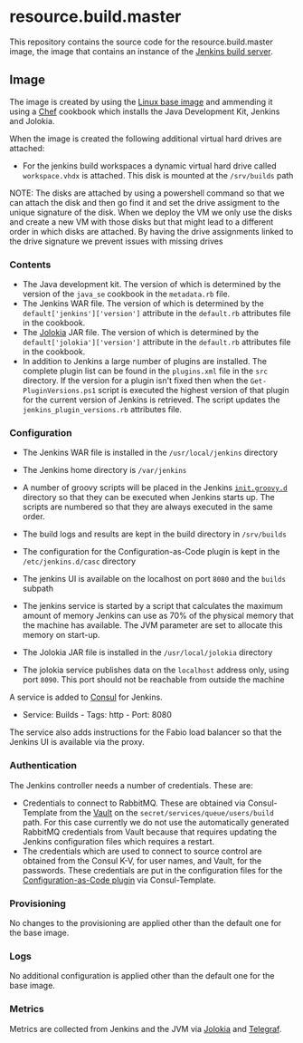 # resource.build.master

This repository contains the source code for the resource.build.master image, the image that
contains an instance of the [Jenkins build server](https://jenkins.io).

## Image

The image is created by using the [Linux base image](https://github.com/Calvinverse/base.linux)
and ammending it using a [Chef](https://www.chef.io/chef/) cookbook which installs the Java
Development Kit, Jenkins and Jolokia.

When the image is created the following additional virtual hard drives are attached:

* For the jenkins build workspaces a dynamic virtual hard drive called `workspace.vhdx` is attached.
  This disk is mounted at the `/srv/builds` path

NOTE: The disks are attached by using a powershell command so that we can attach the disk and then go
find it and set the drive assigment to the unique  signature of the disk. When we deploy the VM we
only use the disks and create a new VM with those disks but that might lead to a different order in
which disks are attached. By having the drive assignments linked to the drive signature we prevent
issues with missing drives

### Contents

* The Java development kit. The version of which is determined by the version of the `java_se`
  cookbook in the `metadata.rb` file.
* The Jenkins WAR file. The version of which is determined by the `default['jenkins']['version']`
  attribute in the `default.rb` attributes file in the cookbook.
* The [Jolokia](https://jolokia.org/) JAR file. The version of which is determined by the
  `default['jolokia']['version']` attribute in the `default.rb` attributes file in the cookbook.
* In addition to Jenkins a large number of plugins are installed. The complete plugin list can be
  found in the `plugins.xml` file in the `src` directory. If the version for a plugin isn't fixed
  then when the `Get-PluginVersions.ps1` script is executed the highest version of that plugin for
  the current version of Jenkins is retrieved. The script updates the `jenkins_plugin_versions.rb`
  attributes file.

### Configuration

* The Jenkins WAR file is installed in the `/usr/local/jenkins` directory
* The Jenkins home directory is `/var/jenkins`
* A number of groovy scripts will be placed in the Jenkins [`init.groovy.d`](https://wiki.jenkins.io/display/JENKINS/Post-initialization+script)
  directory so that they can be executed when Jenkins starts up. The scripts are numbered so that
  they are always executed in the same order.
* The build logs and results are kept in the build directory in `/srv/builds`
* The configuration for the Configuration-as-Code plugin is kept in the `/etc/jenkins.d/casc` directory
* The jenkins UI is available on the localhost on port `8080` and the `builds` subpath
* The jenkins service is started by a script that calculates the maximum amount of memory Jenkins
  can use as 70% of the physical memory that the machine has available. The JVM parameter are set
  to allocate this memory on start-up.

* The Jolokia JAR file is installed in the `/usr/local/jolokia` directory
* The jolokia service publishes data on the `localhost` address only, using port `8090`. This port
  should not be reachable from outside the machine

A service is added to [Consul](https://consul.io) for Jenkins.

* Service: Builds - Tags: http - Port: 8080

The service also adds instructions for the Fabio load balancer so that the Jenkins UI is available
via the proxy.

### Authentication

The Jenkins controller needs a number of credentials. These are:

* Credentials to connect to RabbitMQ. These are obtained via Consul-Template from the
  [Vault](https://vaultproject.io) on the `secret/services/queue/users/build` path. For this case
  currently we do not use the automatically generated RabbitMQ credentials from Vault because that
  requires updating the Jenkins configuration files which requires a restart.
* The credentials which are used to connect to source control are obtained from the Consul K-V, for user
  names, and Vault, for the passwords. These credentials are put in the configuration files for the
  [Configuration-as-Code plugin](https://github.com/jenkinsci/configuration-as-code-plugin) via
  Consul-Template.

### Provisioning

No changes to the provisioning are applied other than the default one for the base image.

### Logs

No additional configuration is applied other than the default one for the base image.

### Metrics

Metrics are collected from Jenkins and the JVM via [Jolokia](https://jolokia.org/) and
[Telegraf](https://www.influxdata.com/time-series-platform/telegraf/).